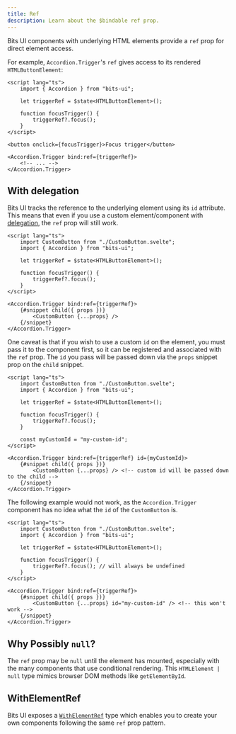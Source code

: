 ```yaml
---
title: Ref
description: Learn about the $bindable ref prop.
---
```


Bits UI components with underlying HTML elements provide a `ref` prop for direct element access.

For example, `Accordion.Trigger`'s `ref` gives access to its rendered `HTMLButtonElement`:

```svelte
<script lang="ts">
	import { Accordion } from "bits-ui";

	let triggerRef = $state<HTMLButtonElement>();

	function focusTrigger() {
		triggerRef?.focus();
	}
</script>

<button onclick={focusTrigger}>Focus trigger</button>

<Accordion.Trigger bind:ref={triggerRef}>
	<!-- ... -->
</Accordion.Trigger>
```

## With delegation

Bits UI tracks the reference to the underlying element using its `id` attribute. This means that even if you use a custom element/component with [delegation](/docs/child-snippet), the `ref` prop will still work.

```svelte
<script lang="ts">
	import CustomButton from "./CustomButton.svelte";
	import { Accordion } from "bits-ui";

	let triggerRef = $state<HTMLButtonElement>();

	function focusTrigger() {
		triggerRef?.focus();
	}
</script>

<Accordion.Trigger bind:ref={triggerRef}>
	{#snippet child({ props })}
		<CustomButton {...props} />
	{/snippet}
</Accordion.Trigger>
```

One caveat is that if you wish to use a custom `id` on the element, you must pass it to the component first, so it can be registered and associated with the `ref` prop. The `id` you pass will be passed down via the `props` snippet prop on the `child` snippet.

```svelte
<script lang="ts">
	import CustomButton from "./CustomButton.svelte";
	import { Accordion } from "bits-ui";

	let triggerRef = $state<HTMLButtonElement>();

	function focusTrigger() {
		triggerRef?.focus();
	}

	const myCustomId = "my-custom-id";
</script>

<Accordion.Trigger bind:ref={triggerRef} id={myCustomId}>
	{#snippet child({ props })}
		<CustomButton {...props} /> <!-- custom id will be passed down to the child -->
	{/snippet}
</Accordion.Trigger>
```

The following example would not work, as the `Accordion.Trigger` component has no idea what the `id` of the `CustomButton` is.

```svelte
<script lang="ts">
	import CustomButton from "./CustomButton.svelte";
	import { Accordion } from "bits-ui";

	let triggerRef = $state<HTMLButtonElement>();

	function focusTrigger() {
		triggerRef?.focus(); // will always be undefined
	}
</script>

<Accordion.Trigger bind:ref={triggerRef}>
	{#snippet child({ props })}
		<CustomButton {...props} id="my-custom-id" /> <!-- this won't work -->
	{/snippet}
</Accordion.Trigger>
```

## Why Possibly `null`?

The `ref` prop may be `null` until the element has mounted, especially with the many components that use conditional rendering. This `HTMLElement | null` type mimics browser DOM methods like `getElementById`.

## WithElementRef

Bits UI exposes a [`WithElementRef`](/docs/type-helpers/with-element-ref) type which enables you to create your own components following the same `ref` prop pattern.
